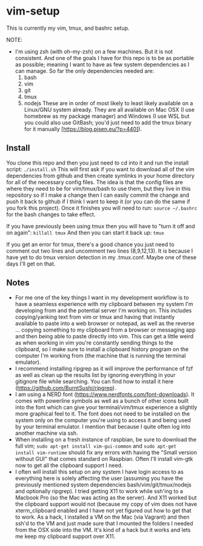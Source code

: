 # vim-setup

This is currently my vim, tmux, and bashrc setup.

NOTE:
- I'm using zsh (with oh-my-zsh) on a few machines. But it is not consistent. And one of the goals I have for this repo is to be as portable as possible; meaning I want to have as few system dependencies as I can manage. So far the only dependencies needed are:
  1) bash
  2) vim
  3) git
  4) tmux
  5) nodejs
  These are in order of most likely to least likely available on a Linux/GNU system already.
  They are all available on Mac OSX (I use homebrew as my package manager)
  and Windows (I use WSL but you could also use GitBash; you'd just need to add the tmux binary for it manually [https://blog.pjsen.eu/?p=440]).

## Install
You clone this repo and then you just need to cd into it and run the install script:
`./install.sh`
This will first ask if you want to download all of the vim dependencies from github and then create symlinks in your home directory for all of the necessary config files.
The idea is that the config files are where they need to be for vim/tmux/bash to use them, but they live in this repository so if I make a change then I can easily commit the change and push it back to github if I think I want to keep it (or you can do the same if you fork this project).
Once it finishes you will need to run: `source ~/.bashrc` for the bash changes to take effect.

If you have previously been using tmux then you will have to "turn it off and on again":
`killall tmux`
And then you can start it back up: `tmux`

If you get an error for tmux, there's a good chance you just need to comment out two lines and uncomment two lines (8,9,12,13).
It is because I have yet to do tmux version detection in my .tmux.conf. Maybe one of these days I'll get on that.

## Notes
- For me one of the key things I want in my development workflow is to have a seamless experience with my clipboard between my system I'm developing from and the potential server I'm working on. This includes copying/yanking text from vim or tmux and having that instantly available to paste into a web browser or notepad, as well as the reverse ... copying something to my clipboard from a browser or messaging app and then being able to paste directly into vim. This can get a little weird as when working in vim you're constantly sending things to the clipboard, so I make sure to install a clipboard history program on the computer I'm working from (the machine that is running the terminal emulator).
- I recommend installing ripgrep as it will improve the performance of fzf as well as clean up the results list by ignoring everything in your gitignore file while searching. You can find how to install it here (https://github.com/BurntSushi/ripgrep).
- I am using a NERD font (https://www.nerdfonts.com/font-downloads). It comes with powerline symbols as well as a bunch of other icons built into the font which can give your terminal/vim/tmux experience a slightly more graphical feel to it. The font does not need to be installed on the system only on the computer you're using to access it and being used by your terminal emulator. I mention that because I quite often log into another machine via ssh.
- When installing on a fresh instance of raspbian, be sure to download the full vim; `sudo apt-get install vim-gui-common` and `sudo apt-get install vim-runtime` should fix any errors with having the "Small version without GUI" that comes standard on Raspbian. Often I'll install vim-gtk now to get all the clipboard support I need.
- I often will install this setup on any system I have login access to as everything here is solely affecting the user (assuming you have the previously mentioned system dependencies bash/vim/git/tmux/nodejs and optionally ripgrep). I tried getting X11 to work while ssh'ing to a Macbook Pro (so the Mac was acting as the server). And X11 worked but the clipboard support would not (because my copy of vim does not have xterm_clipboard enabled and I have not yet figured out how to get that to work. As a hack, I installed a VM on the Mac (via Vagrant) and then ssh'd to the VM and just made sure that I mounted the folders I needed from the OSX side into the VM. It's kind of a hack but it works and lets me keep my clipboard support over X11.

